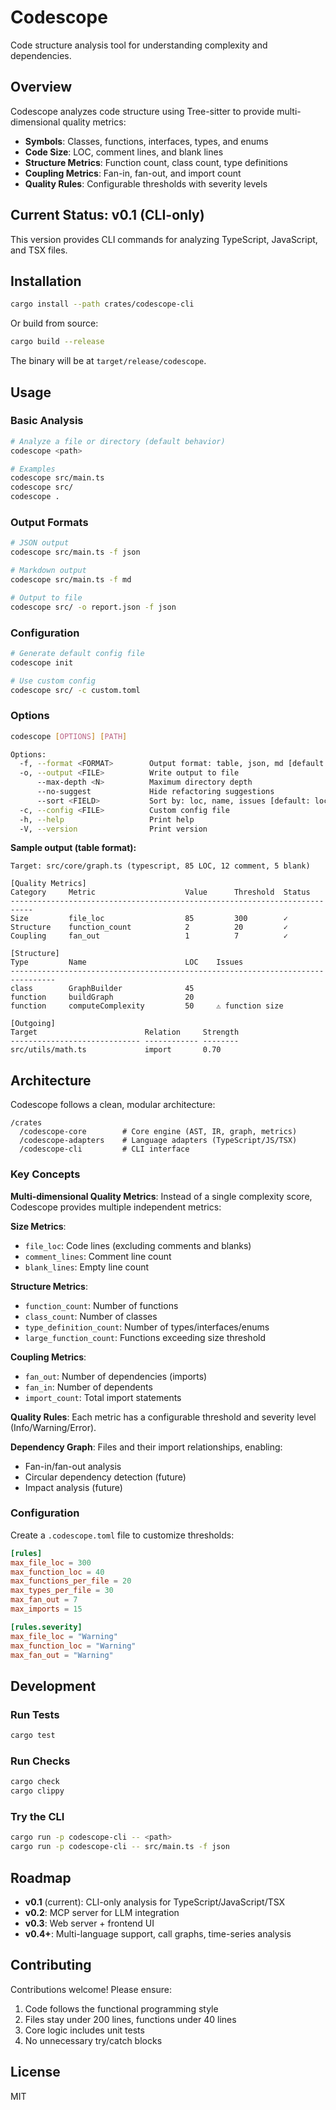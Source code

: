 # Codescope

Code structure analysis tool for understanding complexity and dependencies.

## Overview

Codescope analyzes code structure using Tree-sitter to provide multi-dimensional quality metrics:

- **Symbols**: Classes, functions, interfaces, types, and enums
- **Code Size**: LOC, comment lines, and blank lines
- **Structure Metrics**: Function count, class count, type definitions
- **Coupling Metrics**: Fan-in, fan-out, and import count
- **Quality Rules**: Configurable thresholds with severity levels

## Current Status: v0.1 (CLI-only)

This version provides CLI commands for analyzing TypeScript, JavaScript, and TSX files.

## Installation

```bash
cargo install --path crates/codescope-cli
```

Or build from source:

```bash
cargo build --release
```

The binary will be at `target/release/codescope`.

## Usage

### Basic Analysis

```bash
# Analyze a file or directory (default behavior)
codescope <path>

# Examples
codescope src/main.ts
codescope src/
codescope .
```

### Output Formats

```bash
# JSON output
codescope src/main.ts -f json

# Markdown output
codescope src/main.ts -f md

# Output to file
codescope src/ -o report.json -f json
```

### Configuration

```bash
# Generate default config file
codescope init

# Use custom config
codescope src/ -c custom.toml
```

### Options

```bash
codescope [OPTIONS] [PATH]

Options:
  -f, --format <FORMAT>        Output format: table, json, md [default: table]
  -o, --output <FILE>          Write output to file
      --max-depth <N>          Maximum directory depth
      --no-suggest             Hide refactoring suggestions
      --sort <FIELD>           Sort by: loc, name, issues [default: loc]
  -c, --config <FILE>          Custom config file
  -h, --help                   Print help
  -V, --version                Print version
```

**Sample output (table format):**

```
Target: src/core/graph.ts (typescript, 85 LOC, 12 comment, 5 blank)

[Quality Metrics]
Category     Metric                    Value      Threshold  Status
---------------------------------------------------------------------------
Size         file_loc                  85         300        ✓
Structure    function_count            2          20         ✓
Coupling     fan_out                   1          7          ✓

[Structure]
Type         Name                      LOC    Issues
--------------------------------------------------------------------------------
class        GraphBuilder              45
function     buildGraph                20
function     computeComplexity         50     ⚠ function size

[Outgoing]
Target                        Relation     Strength
----------------------------- ------------ --------
src/utils/math.ts             import       0.70
```


## Architecture

Codescope follows a clean, modular architecture:

```
/crates
  /codescope-core        # Core engine (AST, IR, graph, metrics)
  /codescope-adapters    # Language adapters (TypeScript/JS/TSX)
  /codescope-cli         # CLI interface
```

### Key Concepts

**Multi-dimensional Quality Metrics**: Instead of a single complexity score, Codescope provides multiple independent metrics:

**Size Metrics**:
- `file_loc`: Code lines (excluding comments and blanks)
- `comment_lines`: Comment line count
- `blank_lines`: Empty line count

**Structure Metrics**:
- `function_count`: Number of functions
- `class_count`: Number of classes
- `type_definition_count`: Number of types/interfaces/enums
- `large_function_count`: Functions exceeding size threshold

**Coupling Metrics**:
- `fan_out`: Number of dependencies (imports)
- `fan_in`: Number of dependents
- `import_count`: Total import statements

**Quality Rules**: Each metric has a configurable threshold and severity level (Info/Warning/Error).

**Dependency Graph**: Files and their import relationships, enabling:
- Fan-in/fan-out analysis
- Circular dependency detection (future)
- Impact analysis (future)

### Configuration

Create a `.codescope.toml` file to customize thresholds:

```toml
[rules]
max_file_loc = 300
max_function_loc = 40
max_functions_per_file = 20
max_types_per_file = 30
max_fan_out = 7
max_imports = 15

[rules.severity]
max_file_loc = "Warning"
max_function_loc = "Warning"
max_fan_out = "Warning"
```

## Development

### Run Tests

```bash
cargo test
```

### Run Checks

```bash
cargo check
cargo clippy
```

### Try the CLI

```bash
cargo run -p codescope-cli -- <path>
cargo run -p codescope-cli -- src/main.ts -f json
```

## Roadmap

- **v0.1** (current): CLI-only analysis for TypeScript/JavaScript/TSX
- **v0.2**: MCP server for LLM integration
- **v0.3**: Web server + frontend UI
- **v0.4+**: Multi-language support, call graphs, time-series analysis

## Contributing

Contributions welcome! Please ensure:

1. Code follows the functional programming style
2. Files stay under 200 lines, functions under 40 lines
3. Core logic includes unit tests
4. No unnecessary try/catch blocks

## License

MIT
